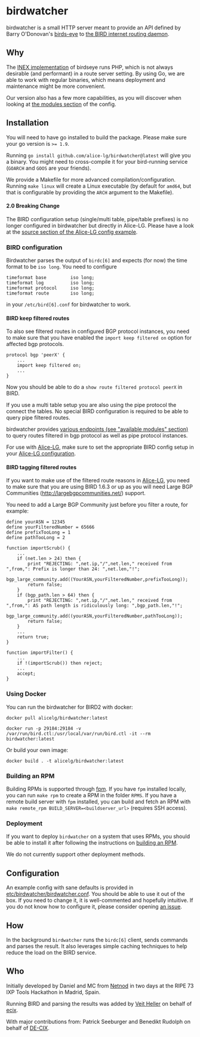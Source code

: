 # birdwatcher

birdwatcher is a small HTTP server meant to provide an API defined by
Barry O'Donovan's
[birds-eye](https://github.com/inex/birds-eye-design/) to
[the BIRD internet routing daemon](http://bird.network.cz/).

## Why

The [INEX implementation](https://github.com/inex/birdseye) of
birdseye runs PHP, which is not always desirable (and performant)
in a route server setting. By using Go, we are able to work with
regular binaries, which means deployment and maintenance might be
more convenient.

Our version also has a few more capabilities, as you will
discover when looking at [the modules section](https://github.com/alice-lg/birdwatcher/blob/master/etc/birdwatcher/birdwatcher.conf)
of the config.

## Installation

You will need to have go installed to build the package.
Please make sure your go version is `>= 1.9`.

Running `go install github.com/alice-lg/birdwatcher@latest` will give you
a binary. You might need to cross-compile it for your
bird-running service (`GOARCH` and `GOOS` are your friends).

We provide a Makefile for more advanced compilation/configuration.
Running `make linux` will create a Linux executable (by default for
`amd64`, but that is configurable by providing the `ARCH` argument
to the Makefile).


#### 2.0 Breaking Change

The BIRD configuration setup (single/multi table, pipe/table prefixes) is no longer
configured in birdwatcher but directly in Alice-LG. Please have a look at the
[source section of the Alice-LG config example](https://github.com/alice-lg/alice-lg/blob/master/etc/alice-lg/alice.example.conf).


### BIRD configuration

Birdwatcher parses the output of `birdc[6]` and expects (for now)
the time format to be `iso long`. You need to configure

    timeformat base         iso long;
    timeformat log          iso long;
    timeformat protocol     iso long;
    timeformat route        iso long;

in your `/etc/bird[6].conf` for birdwatcher to work.

#### BIRD keep filtered routes
To also see filtered routes in configured BGP protocol instances, you need to make
sure that you have enabled the `import keep filtered on` option for affected bgp protocols.

    protocol bgp 'peerX' {
        ...
        import keep filtered on;
        ...
    }

Now you should be able to do a `show route filtered protocol peerX` in BIRD.

If you use a multi table setup you are also using the pipe protocol the connect the tables.
No special BIRD configuration is required to be able to query pipe filtered routes.

birdwatcher provides [various endpoints (see "available modules" section)](https://github.com/alice-lg/birdwatcher/blob/master/etc/birdwatcher/birdwatcher.conf)
to query routes filtered in bgp protocol as well as pipe protocol instances.

For use with [Alice-LG](https://github.com/alice-lg/alice-lg), make sure to set the appropriate BIRD config setup
in your [Alice-LG configuration](https://github.com/alice-lg/alice-lg/blob/master/etc/alice-lg/alice.example.conf).

#### BIRD tagging filtered routes
If you want to make use of the filtered route reasons in [Alice-LG](https://github.com/alice-lg/alice-lg), you need
to make sure that you are using BIRD 1.6.3 or up as you will need Large BGP Communities
(http://largebgpcommunities.net/) support.

You need to add a Large BGP Community just before you filter a route, for example:

    define yourASN = 12345
    define yourFilteredNumber = 65666
    define prefixTooLong = 1
    define pathTooLong = 2

    function importScrub() {
        ...
        if (net.len > 24) then {
            print "REJECTING: ",net.ip,"/",net.len," received from ",from,": Prefix is longer than 24: ",net.len,"!";
            bgp_large_community.add((YourASN,yourFilteredNumber,prefixTooLong));
            return false;
        }
        if (bgp_path.len > 64) then {
            print "REJECTING: ",net.ip,"/",net.len," received from ",from,": AS path length is ridiculously long: ",bgp_path.len,"!";
            bgp_large_community.add((yourASN,yourFilteredNumber,pathTooLong));
            return false;
        }
        ...
        return true;
    }

    function importFilter() {
        ...
        if !(importScrub()) then reject;
        ...
        accept;
    }

### Using Docker

You can run the birdwatcher for BIRD2 with docker:

    docker pull alicelg/birdwatcher:latest

    docker run -p 29184:29184 -v /var/run/bird.ctl:/usr/local/var/run/bird.ctl -it --rm birdwatcher:latest


Or build your own image:

    docker build . -t alicelg/birdwatcher:latest
### Building an RPM

Building RPMs is supported through [fpm](https://github.com/jordansissel/fpm).
If you have `fpm` installed locally, you can run `make rpm`
to create a RPM in the folder `RPMS`. If you have a remote
build server with `fpm` installed, you can build and fetch
an RPM with `make remote_rpm BUILD_SERVER=<buildserver_url>`
(requires SSH access).

### Deployment

If you want to deploy `birdwatcher` on a system that uses
RPMs, you should be able to install it after following the
instructions on [building an RPM](#building-an-rpm).

We do not currently support other deployment methods.

## Configuration

An example config with sane defaults is provided in
[etc/birdwatcher/birdwatcher.conf](https://github.com/alice-lg/birdwatcher/blob/master/etc/birdwatcher/birdwatcher.conf).
You should be able to use it out of the box. If you need
to change it, it is well-commented and hopefully intuitive.
If you do not know how to configure it, please consider opening
[an issue](https://github.com/alice-lg/birdwatcher/issues/new).

## How

In the background `birdwatcher` runs the `birdc[6]` client, sends
commands and parses the result. It also leverages simple caching
techniques to help reduce the load on the BIRD service.

## Who

Initially developed by Daniel and MC from [Netnod](https://www.netnod.se/) in
two days at the RIPE 73 IXP Tools Hackathon in Madrid, Spain.

Running BIRD and parsing the results was added by [Veit Heller](https://github.com/hellerve/) on behalf of [ecix](http://ecix.net/).

With major contributions from: Patrick Seeburger and Benedikt Rudolph on behalf of [DE-CIX](https://de-cix.net).
